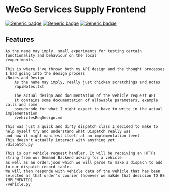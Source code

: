 # WeGo Services Supply Frontend
[![Generic badge](https://img.shields.io/badge/version-1.0-<COLOR>.svg)](https://shields.io/)
[![Generic badge](https://img.shields.io/badge/build-stable-<COLOR>.svg)](https://shields.io/) 
[![Generic badge](https://img.shields.io/badge/code_style-SWETeam22-teal.svg)](https://github.com/komoto415/COSC3339/blob/master/Trying%20Markdown/StyleAndDirectoryGuide.md)

## Features

```
As the name may imply, small experiments for testing certain functionality and behaviour on the local
/experiments

This is where I've thrown both my API design and the thought processes I had going into the design process
/Notes and Design
    As the name may imply, really just chicken scratchings and notes
    /apiNotes.txt

    The actual design and documentation of the vehicle request API
    It contains some documentation of allowable parameters, example calls and some
    pseudocode for what I might expect to have to write in the actual implementation
    /vehiclesReqDesign.md

This was just a quick and dirty dispatch class I decided to make to help myself try and understand what Dispatch really was
and how it might manifest itself at an implementation level
This doesn't actually interact with anything yet
/dispatch.py

This is our vehicle request handler. It will be receiving an HTTPs string from our Demand Backend asking for a vehicle
as well as an order.json which we will parse to make a dispach to add to our dispatch record table.
We will then responde with vehicle data of the vehicle that has been selected as that order's courier (however we makde that desicion TO BE IMPLEMENTED)
/vehicle.py
```